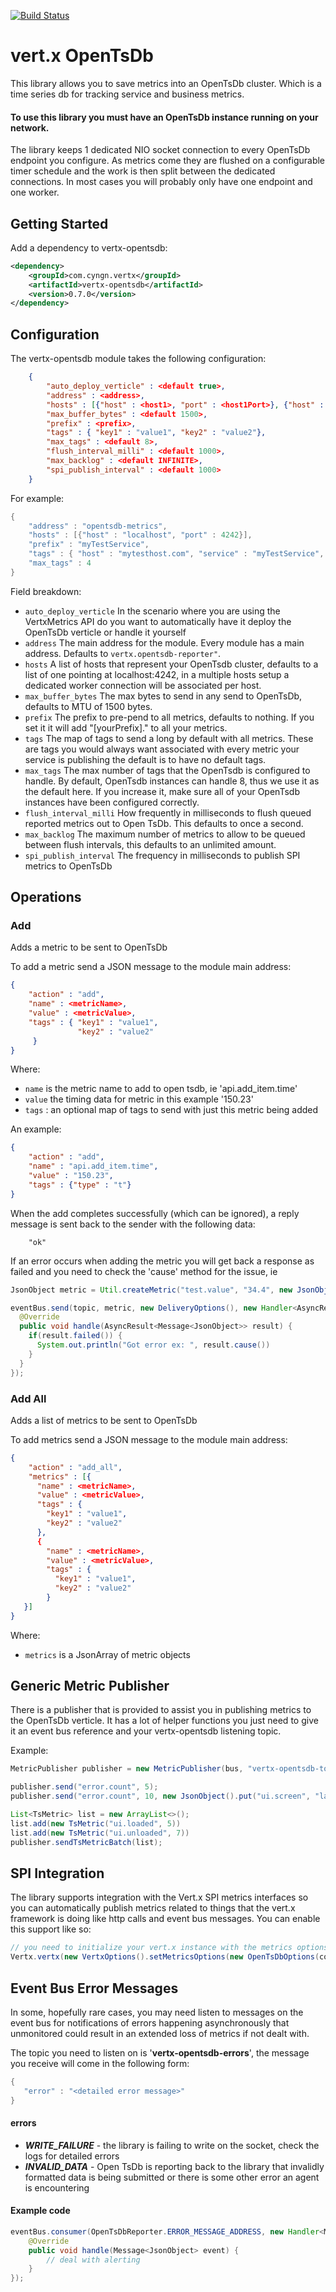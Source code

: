
[![Build Status](https://travis-ci.org/cyngn/vertx-opentsdb.svg?branch=master)](https://travis-ci.org/cyngn/vertx-opentsdb)

# vert.x OpenTsDb

This library allows you to save metrics into an OpenTsDb cluster. Which is a time series db for tracking service and business metrics.

#### To use this library you must have an OpenTsDb instance running on your network.

The library keeps 1 dedicated NIO socket connection to every OpenTsDb endpoint you configure. As metrics come they are flushed on a configurable timer schedule and the work is then split between the dedicated connections. In most cases you will probably only have one endpoint and one worker.

## Getting Started

Add a dependency to vertx-opentsdb:

```xml
<dependency>
    <groupId>com.cyngn.vertx</groupId>
    <artifactId>vertx-opentsdb</artifactId>
    <version>0.7.0</version>
</dependency>
```

## Configuration

The vertx-opentsdb module takes the following configuration:

```json
    {
        "auto_deploy_verticle" : <default true>,
        "address" : <address>,
        "hosts" : [{"host" : <host1>, "port" : <host1Port>}, {"host" : <host2>, "port" : <host2Port>}],
        "max_buffer_bytes" : <default 1500>,
        "prefix" : <prefix>,
        "tags" : { "key1" : "value1", "key2" : "value2"},
        "max_tags" : <default 8>,
        "flush_interval_milli" : <default 1000>,
        "max_backlog" : <default INFINITE>,
        "spi_publish_interval" : <default 1000>
    }
```

For example:
```java
{
    "address" : "opentsdb-metrics",
    "hosts" : [{"host" : "localhost", "port" : 4242}],
    "prefix" : "myTestService",
    "tags" : { "host" : "mytesthost.com", "service" : "myTestService", "region" : "us-west1"},
    "max_tags" : 4
}
```

Field breakdown:

* `auto_deploy_verticle` In the scenario where you are using the VertxMetrics API do you want to automatically have it deploy the OpenTsDb verticle or handle it yourself
* `address` The main address for the module. Every module has a main address. Defaults to `vertx.opentsdb-reporter"`.
* `hosts` A list of hosts that represent your OpenTsdb cluster, defaults to a list of one pointing at localhost:4242, in a multiple hosts setup a dedicated worker connection will be associated per host.
* `max_buffer_bytes` The max bytes to send in any send to OpenTsDb, defaults to MTU of 1500 bytes.
* `prefix` The prefix to pre-pend to all metrics, defaults to nothing. If you set it it will add "[yourPrefix]." to all your metrics.
* `tags` The map of tags to send a long by default with all metrics. These are tags you would always want associated with every metric your service is publishing the default is to have no default tags.
* `max_tags` The max number of tags that the OpenTsdb is configured to handle.  By default, OpenTsdb instances can handle 8, thus we use it as the default here.  If you increase it, make sure all of your OpenTsdb instances have been configured correctly.
* `flush_interval_milli` How frequently in milliseconds to flush queued reported metrics out to Open TsDb. This defaults to once a second.
* `max_backlog` The maximum number of metrics to allow to be queued between flush intervals, this defaults to an unlimited amount.
* `spi_publish_interval` The frequency in milliseconds to publish SPI metrics to OpenTsDb

## Operations

### Add

Adds a metric to be sent to OpenTsDb

To add a metric send a JSON message to the module main address:

```json
{
    "action" : "add",
    "name" : <metricName>,
    "value" : <metricValue>,
    "tags" : { "key1" : "value1",
               "key2" : "value2"
     }
}
```

Where:

* `name` is the metric name to add to open tsdb, ie 'api.add_item.time'
* `value` the timing data for metric in this example '150.23'
* `tags` : an optional map of tags to send with just this metric being added

An example:

```json
{
    "action" : "add",
    "name" : "api.add_item.time",
    "value" : "150.23",
    "tags" : {"type" : "t"}
}
```

When the add completes successfully (which can be ignored), a reply message is sent back to the sender with the following data:

        "ok"

If an error occurs when adding the metric you will get back a response as failed and you need to check the 'cause' method for the issue, ie

```java
JsonObject metric = Util.createMetric("test.value", "34.4", new JsonObject().put("host", "test.host.com"));

eventBus.send(topic, metric, new DeliveryOptions(), new Handler<AsyncResult<Message<JsonObject>>>() {
  @Override
  public void handle(AsyncResult<Message<JsonObject>> result) {
    if(result.failed()) {
      System.out.println("Got error ex: ", result.cause())
    }
  }
});
```
### Add All

Adds a list of metrics to be sent to OpenTsDb

To add metrics send a JSON message to the module main address:

```json
{
    "action" : "add_all",
    "metrics" : [{
      "name" : <metricName>,
      "value" : <metricValue>,
      "tags" : {
        "key1" : "value1",
        "key2" : "value2"
      },
      {
        "name" : <metricName>,
        "value" : <metricValue>,
        "tags" : {
          "key1" : "value1",
          "key2" : "value2"
        }
   }]
}
```

Where:

* `metrics` is a JsonArray of metric objects

## Generic Metric Publisher

There is a publisher that is provided to assist you in publishing metrics to the OpenTsDb verticle. It has a lot of helper functions you just need to give it an event bus reference and your vertx-opentsdb listening topic.

Example:

```java
MetricPublisher publisher = new MetricPublisher(bus, "vertx-opentsdb-topic")

publisher.send("error.count", 5);
publisher.send("error.count", 10, new JsonObject().put("ui.screen", "landing_page"))

List<TsMetric> list = new ArrayList<>();
list.add(new TsMetric("ui.loaded", 5))
list.add(new TsMetric("ui.unloaded", 7))
publisher.sendTsMetricBatch(list);
```

## SPI Integration

The library supports integration with the Vert.x SPI metrics interfaces so you can automatically publish metrics related to things that the vert.x framework is doing like http calls and event bus messages. You can enable this support like so:

```java
// you need to initialize your vert.x instance with the metrics options turned on
Vertx.vertx(new VertxOptions().setMetricsOptions(new OpenTsDbOptions(config).setEnabled(true)));
```

## Event Bus Error Messages

In some, hopefully rare cases, you may need listen to messages on the event bus for notifications of errors happening asynchronously that unmonitored could result in an extended loss of metrics if not dealt with.

The topic you need to listen on is '**vertx-opentsdb-errors**', the message you receive will come in the following form:

```java
{
   "error" : "<detailed error message>"
}
```
#### errors

* ***WRITE_FAILURE*** - the library is failing to write on the socket, check the logs for detailed errors
* ***INVALID_DATA*** - Open TsDb is reporting back to the library that invalidly formatted data is being submitted or there is some other error an agent is encountering

#### Example code
```java
eventBus.consumer(OpenTsDbReporter.ERROR_MESSAGE_ADDRESS, new Handler<Message<JsonObject>>() {
    @Override
    public void handle(Message<JsonObject> event) {
        // deal with alerting
    }
});
```
